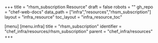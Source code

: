 +++
title = "rhsm_subscription Resource"
draft = false
robots = ""
gh_repo = "chef-web-docs"
data_path = ["infra","resources","rhsm_subscription"]
layout = "infra_resource"
toc_layout = "infra_resource_toc"

[menu]
  [menu.infra]
    title = "rhsm_subscription"
    identifier = "chef_infra/resources/rhsm_subscription"
    parent = "chef_infra/resources"
+++

<!-- The contents of this page are automatically generated from the rhsm_subscription.yaml file in the data directory. -->
<!-- To suggest a change, edit the https://github.com/chef/chef/blob/master/lib/chef/resource/rhsm_subscription.rb file
      and submit a pull request to the https://github.com/chef/chef repository. -->
